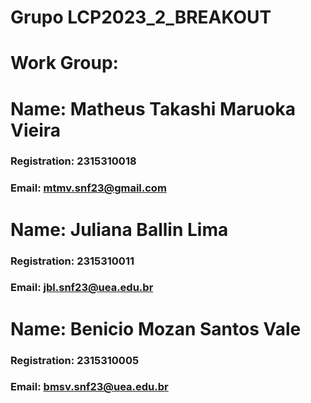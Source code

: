 # Grupo LCP2023_2_BREAKOUT
# Work Group:

# Name: Matheus Takashi Maruoka Vieira
### Registration: 2315310018
### Email: mtmv.snf23@gmail.com
# Name: Juliana Ballin Lima
### Registration: 2315310011
### Email: jbl.snf23@uea.edu.br
# Name: Benicio Mozan Santos Vale
### Registration: 2315310005
### Email: bmsv.snf23@uea.edu.br
